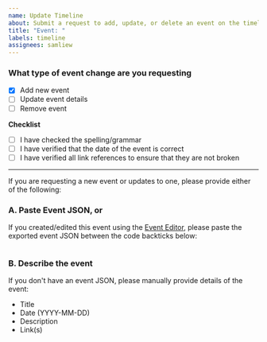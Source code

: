 ```yaml
---
name: Update Timeline
about: Submit a request to add, update, or delete an event on the timeline
title: "Event: "
labels: timeline
assignees: samliew
---
```


### What type of event change are you requesting

- [x] Add new event
- [ ] Update event details
- [ ] Remove event

**Checklist**

- [ ] I have checked the spelling/grammar
- [ ] I have verified that the date of the event is correct
- [ ] I have verified all link references to ensure that they are not broken

---

If you are requesting a new event or updates to one, please provide either of the following:

### A. Paste Event JSON, or

If you created/edited this event using the [Event Editor](https://se-timeline.glitch.me/event-editor),
please paste the exported event JSON between the code backticks below:

```json


```

### B. Describe the event

If you don't have an event JSON, please manually provide details of the event:

- Title
- Date (YYYY-MM-DD)
- Description
- Link(s)
